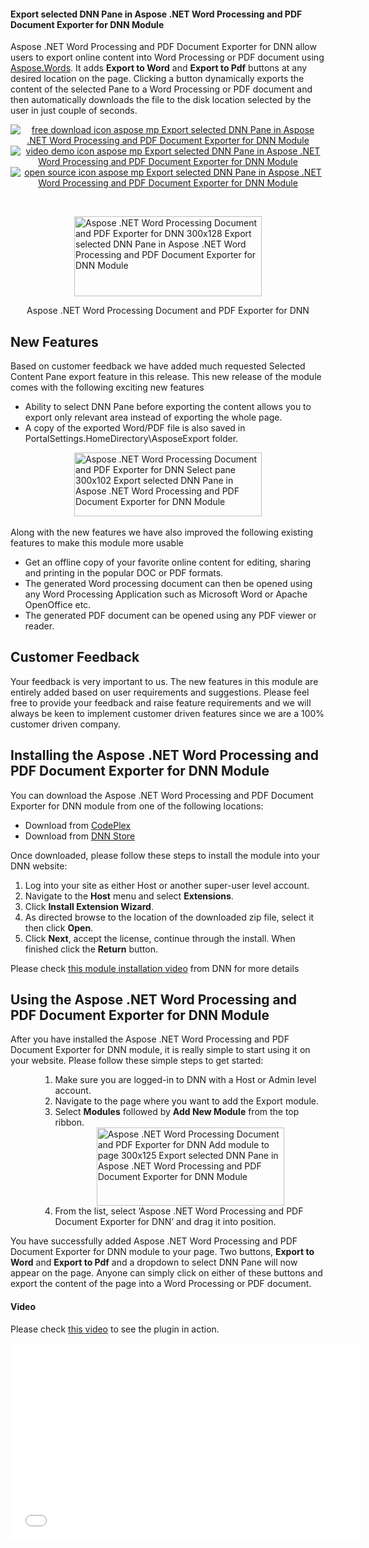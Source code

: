 <h4>Export selected DNN Pane in Aspose .NET Word Processing and PDF Document Exporter for DNN Module</h4>
<div>
<p>Aspose .NET Word Processing and PDF Document Exporter for DNN allow users to export online content into Word Processing or PDF document using <a href="http://www.aspose.com/word-component-suite.aspx">Aspose.Words</a>. It adds <strong>Export to Word</strong> and <strong>Export to Pdf</strong> buttons at any desired location on the page. Clicking a button dynamically exports the content of the selected Pane to a Word Processing or PDF document and then automatically downloads the file to the disk location selected by the user in just couple of seconds.</p>
<p style="text-align: center;"><a title="Free Download - Aspose .NET Word Processing and PDF Document Exporter for DNN" href="https://asposednn.codeplex.com/releases/view/120733"><img title="Free Download - Aspose .NET Word Processing and PDF Document Exporter for DNN" src="http://cdn.aspose.com/Images/marketplace/free-download-icon-aspose-mp.png" alt="free download icon aspose mp Export selected DNN Pane in Aspose .NET Word Processing and PDF Document Exporter for DNN Module" /></a> <a title="Video Demo - Aspose .NET Word Processing and PDF Document Exporter for DNN" href="https://www.youtube.com/watch?v=oKL40or-yX8"> <img title="Video Demo - Aspose .NET Word Processing and PDF Document Exporter for DNN" src="http://cdn.aspose.com/Images/marketplace/video-demo-icon-aspose-mp.png" alt="video demo icon aspose mp Export selected DNN Pane in Aspose .NET Word Processing and PDF Document Exporter for DNN Module" /></a><a title="Source Code - Aspose .NET Word Processing and PDF Document Exporter for DNN" href="https://asposednn.codeplex.com/SourceControl/latest#Aspose.DotNetNuke.Export/"> <img title="Source Code - Aspose .NET Word Processing and PDF Document Exporter for DNN" src="http://cdn.aspose.com/Images/marketplace/open-source-icon-aspose-mp.png" alt="open source icon aspose mp Export selected DNN Pane in Aspose .NET Word Processing and PDF Document Exporter for DNN Module" /></a></p>
<p>&nbsp;</p>
<div id="attachment_15985"><a href="http://www.aspose.com/blogs/wp-content/uploads/2014/08/Aspose-.NET-Word-Processing-Document-and-PDF-Exporter-for-DNN.png"><img style="display: block; margin-left: auto; margin-right: auto;" title="Aspose .NET Word Processing Document and PDF Exporter for DNN" src="http://www.aspose.com/blogs/wp-content/uploads/2014/08/Aspose-.NET-Word-Processing-Document-and-PDF-Exporter-for-DNN-300x128.png" alt="Aspose .NET Word Processing Document and PDF Exporter for DNN 300x128 Export selected DNN Pane in Aspose .NET Word Processing and PDF Document Exporter for DNN Module" width="300" height="128" /></a>
<p style="text-align: center;">Aspose .NET Word Processing Document and PDF Exporter for DNN</p>
</div>
<h2>New Features</h2>
<p>Based on customer feedback we have added much requested Selected Content Pane export feature in this release. This new release of the module comes with the following exciting new features</p>
<ul>
<li>Ability to select DNN Pane before exporting the content allows you to export only relevant area instead of exporting the whole page.</li>
<li>A copy of the exported Word/PDF file is also saved in PortalSettings.HomeDirectory\AsposeExport folder.</li>
</ul>
<p><a href="http://www.aspose.com/blogs/wp-content/uploads/2014/08/Aspose-.NET-Word-Processing-Document-and-PDF-Exporter-for-DNN-Select-pane.png"><img style="display: block; margin-left: auto; margin-right: auto;" title="Aspose .NET Word Processing Document and PDF Exporter for DNN - Select pane" src="http://www.aspose.com/blogs/wp-content/uploads/2014/08/Aspose-.NET-Word-Processing-Document-and-PDF-Exporter-for-DNN-Select-pane-300x102.png" alt="Aspose .NET Word Processing Document and PDF Exporter for DNN Select pane 300x102 Export selected DNN Pane in Aspose .NET Word Processing and PDF Document Exporter for DNN Module" width="300" height="102" /><br /> </a>Along with the new features we have also improved the following existing features to make this module more usable</p>
<ul>
<li>Get an offline copy of your favorite online content for editing, sharing and printing in the popular DOC or PDF formats.</li>
<li>The generated Word processing document can then be opened using any Word Processing Application such as Microsoft Word or Apache OpenOffice etc.</li>
<li>The generated PDF document can be opened using any PDF viewer or reader.</li>
</ul>
<h2>Customer Feedback</h2>
<p>Your feedback is very important to us. The new features in this module are entirely added based on user requirements and suggestions. Please feel free to provide your feedback and raise feature requirements and we will always be keen to implement customer driven features since we are a 100% customer driven company.</p>
<h2>Installing the Aspose .NET Word Processing and PDF Document Exporter for DNN Module</h2>
<p>You can download the Aspose .NET Word Processing and PDF Document Exporter for DNN module from one of the following locations:</p>
<ul>
<li>Download from <a href="http://asposednn.codeplex.com/releases">CodePlex</a></li>
<li>Download from <a href="http://store.dnnsoftware.com/home/product-details/aspose-net-word-processing-and-pdf-document-exporter-for-dnn"> DNN Store</a></li>
</ul>
<p>Once downloaded, please follow these steps to install the module into your DNN website:</p>
<ol>
<li>Log into your site as either Host or another super-user level account.</li>
<li>Navigate to the <strong>Host</strong> menu and select <strong>Extensions</strong>.</li>
<li>Click <strong>Install Extension Wizard</strong>.</li>
<li>As directed browse to the location of the downloaded zip file, select it then click <strong>Open</strong>.</li>
<li>Click <strong>Next</strong>, accept the license, continue through the install. When finished click the <strong>Return</strong> button.</li>
</ol>
<p>Please check <a href="http://www.dnnsoftware.com/community/learn/video-library/view-video/video/542/view/details/how-to-install-a-module-in-dotnetnuke-7"> this module installation video</a> from DNN for more details</p>
<h2>Using the Aspose .NET Word Processing and PDF Document Exporter for DNN Module</h2>
<p>After you have installed the Aspose .NET Word Processing and PDF Document Exporter for DNN module, it is really simple to start using it on your website. Please follow these simple steps to get started:</p>
<ol><ol><ol>
<li>Make sure you are logged-in to DNN with a Host or Admin level account.</li>
<li>Navigate to the page where you want to add the Export module.</li>
<li>Select <strong>Modules</strong> followed by <strong>Add New Module</strong> from the top ribbon. <a href="http://www.aspose.com/blogs/wp-content/uploads/2014/08/Aspose-.NET-Word-Processing-Document-and-PDF-Exporter-for-DNN-Add-module-to-page.png"> <img style="display: block; margin-left: auto; margin-right: auto;" title="Aspose .NET Word Processing Document and PDF Exporter for DNN - Add module to page" src="http://www.aspose.com/blogs/wp-content/uploads/2014/08/Aspose-.NET-Word-Processing-Document-and-PDF-Exporter-for-DNN-Add-module-to-page-300x125.png" alt="Aspose .NET Word Processing Document and PDF Exporter for DNN Add module to page 300x125 Export selected DNN Pane in Aspose .NET Word Processing and PDF Document Exporter for DNN Module" width="300" height="125" /></a></li>
<li>From the list, select &lsquo;Aspose .NET Word Processing and PDF Document Exporter for DNN&rsquo; and drag it into position.</li>
</ol></ol></ol>
<p>You have successfully added Aspose .NET Word Processing and PDF Document Exporter for DNN module to your page. Two buttons, <strong>Export to Word</strong> and <strong>Export to Pdf</strong> and a dropdown to select DNN Pane will now appear on the page. Anyone can simply click on either of these buttons and export the content of the page into a Word Processing or PDF document.</p>
</div>
<h4>Video</h4>
<p>Please check <a href="https://www.youtube.com/watch?v=oKL40or-yX8">this video</a> to see the plugin in action.</p>
<p><iframe src="//www.youtube.com/embed/ZlXqg47l0N0?rel=0" width="560" height="315" frameborder="0" allowfullscreen=""></iframe></p>